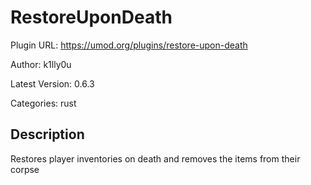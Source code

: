 # RestoreUponDeath

Plugin URL: https://umod.org/plugins/restore-upon-death

Author: k1lly0u

Latest Version: 0.6.3

Categories: rust

## Description

Restores player inventories on death and removes the items from their corpse
